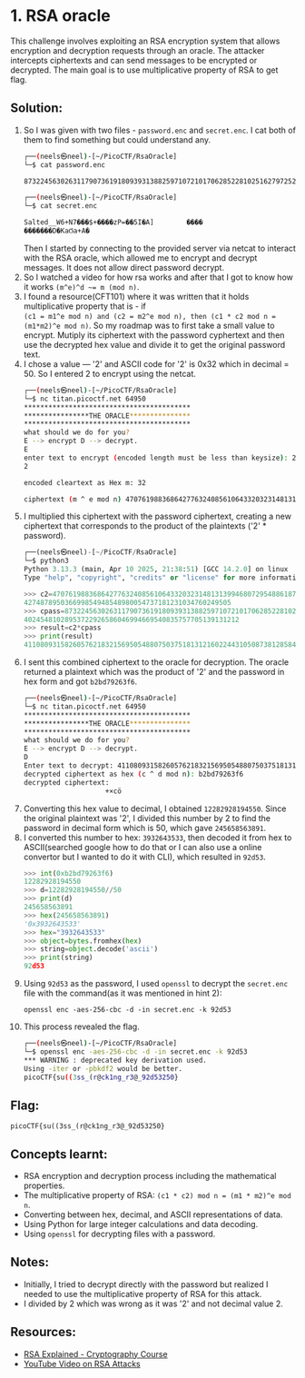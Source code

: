 # 1. RSA oracle
This challenge involves exploiting an RSA encryption system that allows encryption and decryption requests through an oracle. The attacker intercepts ciphertexts and can send messages to be encrypted or decrypted. The main goal is to use multiplicative property of RSA to get flag.

## Solution:
1. So I was given with two files - `password.enc` and  `secret.enc`. I cat both of them to find something but could understand any.
    ```bash
    ┌──(neels㉿neel)-[~/PicoCTF/RsaOracle]
    └─$ cat password.enc

    873224563026311790736191809393138825971072101706285228102516279725246082824238887755080848591049817640245481028953722926586046994669540835757705139131212

    ┌──(neels㉿neel)-[~/PicoCTF/RsaOracle]
    └─$ cat secret.enc

    Salted__W6+N7���$+����zP=��5I�A]        ����
    �������D�KaϬa+A�
    ```
    Then I started by connecting to the provided server via netcat to interact with the RSA oracle, which allowed me to encrypt and decrypt messages. It does not allow direct password decrypt.
2. So I watched a video for how rsa works and after that I got to know how it works `(m^e)^d ~= m (mod n)`.
3. I found a resource(CFT101) where it was written that it holds multiplicative property that is - if  
`(c1 = m1^e mod n) and (c2 = m2^e mod n), then (c1 * c2 mod n = (m1*m2)^e mod n)`. So my roadmap was to first take a small value to encrypt. Mutiply its ciphertext with the password cyphertext and then use the decrypted hex value and divide it to get the original password text.
4.  I chose a value — '2' and ASCII code for '2' is 0x32 which in decimal = 50. So I entered 2 to encrypt using the netcat.
    ```bash
    ┌──(neels㉿neel)-[~/PicoCTF/RsaOracle]
    └─$ nc titan.picoctf.net 64950
    *****************************************
    ****************THE ORACLE***************
    *****************************************
    what should we do for you? 
    E --> encrypt D --> decrypt. 
    E
    enter text to encrypt (encoded length must be less than keysize): 2
    2

    encoded cleartext as Hex m: 32

    ciphertext (m ^ e mod n) 4707619883686427763240856106433203231481313994680729548861877810439954027216515481620077982254465432294427487895036699854948548980054737181231034760249505
    ```
5. I multiplied this ciphertext with the password ciphertext, creating a new ciphertext that corresponds to the product of the plaintexts ('2' * password). 
    ```python
    ┌──(neels㉿neel)-[~/PicoCTF/RsaOracle]
    └─$ python3
    Python 3.13.3 (main, Apr 10 2025, 21:38:51) [GCC 14.2.0] on linux
    Type "help", "copyright", "credits" or "license" for more information.

    >>> c2=4707619883686427763240856106433203231481313994680729548861877810439954027216515481620077982254465432294\
    427487895036699854948548980054737181231034760249505
    >>> cpass=8732245630263117907361918093931388259710721017062852281025162797252460828242388877550808485910498176\
    40245481028953722926586046994669540835757705139131212
    >>> result=c2*cpass
    >>> print(result)
    4110809315826057621832156950548807503751813121602244310508738128584060227812148208929544202582552883315994347832480097453797778820600470059671621681637421791653806771214975829201888584805263611095541715847944793370986898821554147684313674343226871927458131439487360221580528308813519945189044393668053050060
    ``` 
6. I sent this combined ciphertext to the oracle for decryption. The oracle returned a plaintext which was the product of '2' and the password in hex form and got `b2bd79263f6`.  
    ```bash
    ┌──(neels㉿neel)-[~/PicoCTF/RsaOracle]
    └─$ nc titan.picoctf.net 64950
    *****************************************
    ****************THE ORACLE***************
    *****************************************
    what should we do for you? 
    E --> encrypt D --> decrypt. 
    D
    Enter text to decrypt: 4110809315826057621832156950548807503751813121602244310508738128584060227812148208929544202582552883315994347832480097453797778820600470059671621681637421791653806771214975829201888584805263611095541715847944793370986898821554147684313674343226871927458131439487360221580528308813519945189044393668053050060
    decrypted ciphertext as hex (c ^ d mod n): b2bd79263f6
    decrypted ciphertext: 
                        +×cö

    ```
7. Converting this hex value to decimal, I obtained `12282928194550`. Since the original plaintext was '2', I divided this number by 2 to find the password in decimal form which is 50, which gave `245658563891`.  
8. I converted this number to hex: `3932643533`, then decoded it from hex to ASCII(searched google how to do that or I can also use a online convertor but I wanted to do it with CLI), which resulted in `92d53`.
    ```python
    >>> int(0xb2bd79263f6)
    12282928194550
    >>> d=12282928194550//50
    >>> print(d)
    245658563891
    >>> hex(245658563891)
    '0x3932643533'
    >>> hex="3932643533"
    >>> object=bytes.fromhex(hex)
    >>> string=object.decode('ascii')
    >>> print(string)
    92d53
    ```  
9. Using `92d53` as the password, I used `openssl` to decrypt the `secret.enc` file with the command(as it was mentioned in hint 2):  
    ```
    openssl enc -aes-256-cbc -d -in secret.enc -k 92d53
    ```  
10. This process revealed the flag.
    ```bash
    ┌──(neels㉿neel)-[~/PicoCTF/RsaOracle]
    └─$ openssl enc -aes-256-cbc -d -in secret.enc -k 92d53
    *** WARNING : deprecated key derivation used.
    Using -iter or -pbkdf2 would be better.
    picoCTF{su((3ss_(r@ck1ng_r3@_92d53250}
    ```

## Flag:
```
picoCTF{su((3ss_(r@ck1ng_r3@_92d53250}
```

## Concepts learnt:
- RSA encryption and decryption process including the mathematical properties.  
- The multiplicative property of RSA: `(c1 * c2) mod n = (m1 * m2)^e mod n`.  
- Converting between hex, decimal, and ASCII representations of data.  
- Using Python for large integer calculations and data decoding.  
- Using `openssl` for decrypting files with a password.  

## Notes:
- Initially, I tried to decrypt directly with the password but realized I needed to use the multiplicative property of RSA for this attack.  
- I divided by 2 which was wrong as it was '2' and not decimal value 2.

## Resources:
- [RSA Explained - Cryptography Course](https://ctf101.org/cryptography/what-is-rsa/)  
- [YouTube Video on RSA Attacks](https://www.youtube.com/watch?v=Pq8gNbvfaoM)